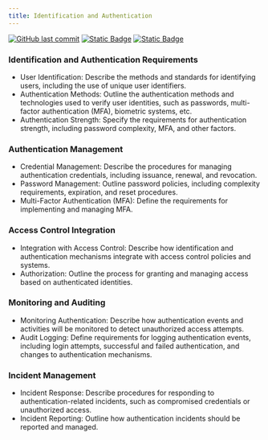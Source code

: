 ```yaml
---
title: Identification and Authentication
---
```

[![GitHub last commit][commitbadge]][commits]
[![Static Badge](https://img.shields.io/badge/Revision_History-gray?logo=searxng&logoColor=ffffff)][commits]
[![Static Badge](https://img.shields.io/badge/Approved-darkgreen?logo=ticktick&logoColor=ffffff)][commits]

<!--bodytext-->
### Identification and Authentication Requirements
* User Identification: Describe the methods and standards for identifying users, including the use of unique user identifiers.
* Authentication Methods: Outline the authentication methods and technologies used to verify user identities, such as passwords, multi-factor authentication (MFA), biometric systems, etc.
* Authentication Strength: Specify the requirements for authentication strength, including password complexity, MFA, and other factors.
### Authentication Management
* Credential Management: Describe the procedures for managing authentication credentials, including issuance, renewal, and revocation.
* Password Management: Outline password policies, including complexity requirements, expiration, and reset procedures.
* Multi-Factor Authentication (MFA): Define the requirements for implementing and managing MFA.
### Access Control Integration
* Integration with Access Control: Describe how identification and authentication mechanisms integrate with access control policies and systems.
* Authorization: Outline the process for granting and managing access based on authenticated identities.
### Monitoring and Auditing
* Monitoring Authentication: Describe how authentication events and activities will be monitored to detect unauthorized access attempts.
* Audit Logging: Define requirements for logging authentication events, including login attempts, successful and failed authentication, and changes to authentication mechanisms.
### Incident Management
* Incident Response: Describe procedures for responding to authentication-related incidents, such as compromised credentials or unauthorized access.
* Incident Reporting: Outline how authentication incidents should be reported and managed.

<!--ref links -->
[commitbadge]: https://img.shields.io/github/last-commit/jluufigma/grc-docs?path=gov%2Fia.md&logo=figma&logoColor=white&label=last%20updated&color=darkgreen
[commits]: https://github.com/jluufigma/grc-docs/commits/main/gov/ia.md